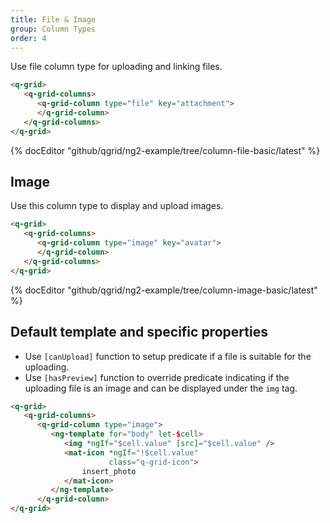 ```yaml
---
title: File & Image
group: Column Types
order: 4
---
```


Use file column type for uploading and linking files.

```html
<q-grid>
   <q-grid-columns>
      <q-grid-column type="file" key="attachment">
      </q-grid-column>
   </q-grid-columns>
</q-grid>
```

{% docEditor "github/qgrid/ng2-example/tree/column-file-basic/latest" %}

## Image

Use this column type to display and upload images.

```html
<q-grid>
   <q-grid-columns>
      <q-grid-column type="image" key="avatar">
      </q-grid-column>
   </q-grid-columns>
</q-grid>
```

{% docEditor "github/qgrid/ng2-example/tree/column-image-basic/latest" %}

## Default template and specific properties

* Use `[canUpload]` function to setup predicate if a file is suitable for the uploading.
* Use `[hasPreview]` function to override predicate indicating if the uploading file is an image and can be displayed under the `img` tag. 

```html
<q-grid>
   <q-grid-columns>
      <q-grid-column type="image">
         <ng-template for="body" let-$cell>
            <img *ngIf="$cell.value" [src]="$cell.value" />
            <mat-icon *ngIf="!$cell.value" 
                      class="q-grid-icon">
                insert_photo
            </mat-icon>
         </ng-template>
      </q-grid-column>
</q-grid>
```